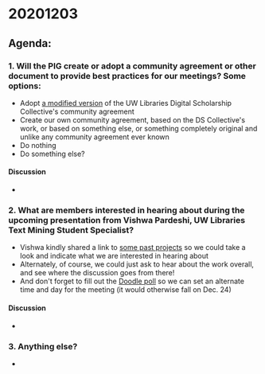 # 20201203
## Agenda:
### 1. Will the PIG create or adopt a community agreement or other document to provide best practices for our meetings? Some options:
- Adopt [a modified version](https://hackmd.io/@ries07/Byc87tecD) of the UW Libraries Digital Scholarship Collective's community agreement
- Create our own community agreement, based on the DS Collective's work, or based on something else, or something completely original and unlike any community agreement ever known
- Do nothing
- Do something else?

#### Discussion
- 
### 2. What are members interested in hearing about during the upcoming presentation from Vishwa Pardeshi, UW Libraries Text Mining Student Specialist?
- Vishwa kindly shared a link to [some past projects](https://github.com/vishwapardeshi) so we could take a look and indicate what we are interested in hearing about
- Alternately, of course, we could just ask to hear about the work overall, and see where the discussion goes from there! 
- And don't forget to fill out the [Doodle poll](https://doodle.com/poll/ng7pff7kdi5xmytf?utm_source=poll&utm_medium=link) so we can set an alternate time and day for the meeting (it would otherwise fall on Dec. 24)

#### Discussion
- 

### 3. Anything else?
- 